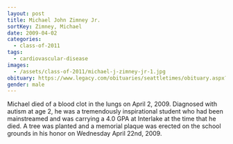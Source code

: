 ```yaml
---
layout: post
title: Michael John Zimney Jr.
sortKey: Zimney, Michael
date: 2009-04-02
categories:
  - class-of-2011
tags:
  - cardiovascular-disease
images:
  - /assets/class-of-2011/michael-j-zimney-jr-1.jpg
obituary: https://www.legacy.com/obituaries/seattletimes/obituary.aspx?n=Michael-Zimney&pid=125831478
gender: male
---
```


Michael died of a blood clot in the lungs on April 2, 2009. Diagnosed with autism at age 2, he was a tremendously inspirational student who had been mainstreamed and was carrying a 4.0 GPA at Interlake at the time that he died. A tree was planted and a memorial plaque was erected on the school grounds in his honor on Wednesday April 22nd, 2009.
